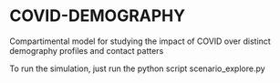 # COVID-DEMOGRAPHY
Compartimental model for studying the impact of COVID over distinct demography profiles and contact patters

To run the simulation, just run the python script scenario_explore.py
